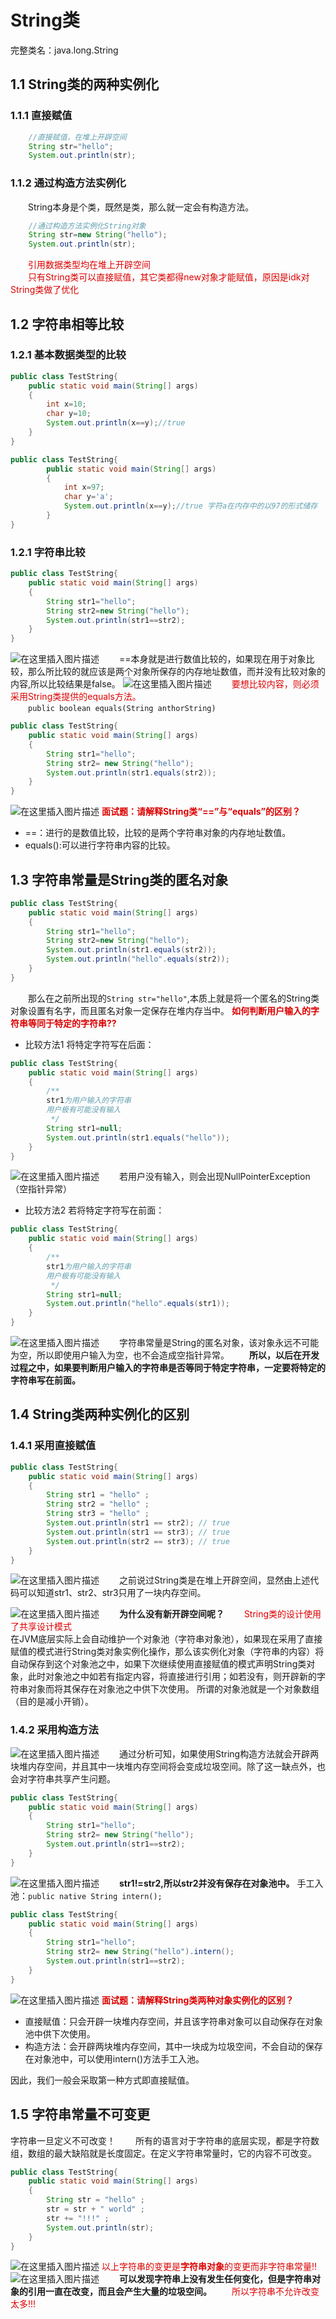 
# String类
完整类名：java.long.String 
## 1.1 String类的两种实例化
### 1.1.1 直接赋值
```java
	//直接赋值，在堆上开辟空间
	String str="hello";
	System.out.println(str);
```
### 1.1.2 通过构造方法实例化
&emsp;&emsp;String本身是个类，既然是类，那么就一定会有构造方法。
```java
	//通过构造方法实例化String对象
	String str=new String("hello");
	System.out.println(str);
```
&emsp;&emsp;<font color="#dd0000">引用数据类型均在堆上开辟空间</font><br /> &emsp;&emsp;<font color="#dd0000">只有String类可以直接赋值，其它类都得new对象才能赋值，原因是idk对String类做了优化</font><br /> 
## 1.2 字符串相等比较
### 1.2.1 基本数据类型的比较
```java
public class TestString{
	public static void main(String[] args)
	{
		int x=10;
		char y=10;
		System.out.println(x==y);//true
	}
}
```
```java
public class TestString{
		public static void main(String[] args)
		{
			int x=97;
			char y='a';
			System.out.println(x==y);//true 字符a在内存中的以97的形式储存
		}
}
```
### 1.2.1 字符串比较
```java
public class TestString{
	public static void main(String[] args)
	{
		String str1="hello";
		String str2=new String("hello");
		System.out.println(str1==str2);
	}
}
```
![在这里插入图片描述](https://img-blog.csdnimg.cn/20181029155537273.png?x-oss-process=image/watermark,type_ZmFuZ3poZW5naGVpdGk,shadow_10,text_aHR0cHM6Ly9ibG9nLmNzZG4ubmV0L3poYW9fbWlhbw==,size_27,color_FFFFFF,t_70)
&emsp;&emsp;==本身就是进行数值比较的，如果现在用于对象比较，那么所比较的就应该是两个对象所保存的内存地址数值，而并没有比较对象的内容,所以比较结果是false。
![在这里插入图片描述](https://img-blog.csdnimg.cn/20181029155640790.png?x-oss-process=image/watermark,type_ZmFuZ3poZW5naGVpdGk,shadow_10,text_aHR0cHM6Ly9ibG9nLmNzZG4ubmV0L3poYW9fbWlhbw==,size_27,color_FFFFFF,t_70)
&emsp;&emsp;<font color="#dd0000">要想比较内容，则必须采用String类提供的equals方法。</font><br /> 
&emsp;&emsp;`public boolean equals(String anthorString)`
```java
public class TestString{
    public static void main(String[] args)
    {
        String str1="hello";
        String str2= new String("hello");
        System.out.println(str1.equals(str2));
    }
}
```
![在这里插入图片描述](https://img-blog.csdnimg.cn/2018102915593495.png?x-oss-process=image/watermark,type_ZmFuZ3poZW5naGVpdGk,shadow_10,text_aHR0cHM6Ly9ibG9nLmNzZG4ubmV0L3poYW9fbWlhbw==,size_27,color_FFFFFF,t_70)
<font color="#dd0000">**面试题：请解释String类“==”与“equals”的区别？**</font><br /> 
 - ==：进行的是数值比较，比较的是两个字符串对象的内存地址数值。
 - equals():可以进行字符串内容的比较。
## 1.3 字符串常量是String类的匿名对象
```java
public class TestString{
	public static void main(String[] args)
	{
		String str1="hello";
		String str2=new String("hello");
		System.out.println(str1.equals(str2));
		System.out.println("hello".equals(str2));
	}
}
```
&emsp;&emsp;那么在之前所出现的`String str="hello"`,本质上就是将一个匿名的String类对象设置有名字，而且匿名对象一定保存在堆内存当中。
<font color="#dd0000">**如何判断用户输入的字符串等同于特定的字符串??**</font><br /> 
- 比较方法1
将特定字符写在后面：
```java
public class TestString{
    public static void main(String[] args)
    {
        /**
        str1为用户输入的字符串
        用户极有可能没有输入
         */
        String str1=null;
        System.out.println(str1.equals("hello"));
    }
}
```
![在这里插入图片描述](https://img-blog.csdnimg.cn/20181029162034776.png?x-oss-process=image/watermark,type_ZmFuZ3poZW5naGVpdGk,shadow_10,text_aHR0cHM6Ly9ibG9nLmNzZG4ubmV0L3poYW9fbWlhbw==,size_27,color_FFFFFF,t_70)
&emsp;&emsp;若用户没有输入，则会出现NullPointerException（空指针异常）
 - 比较方法2
若将特定字符写在前面：
```java
public class TestString{
    public static void main(String[] args)
    {
        /**
        str1为用户输入的字符串
        用户极有可能没有输入
         */
        String str1=null;
        System.out.println("hello".equals(str1));
    }
} 
```
![在这里插入图片描述](https://img-blog.csdnimg.cn/20181029162253917.png?x-oss-process=image/watermark,type_ZmFuZ3poZW5naGVpdGk,shadow_10,text_aHR0cHM6Ly9ibG9nLmNzZG4ubmV0L3poYW9fbWlhbw==,size_27,color_FFFFFF,t_70)
&emsp;&emsp;字符串常量是String的匿名对象，该对象永远不可能为空，所以即使用户输入为空，也不会造成空指针异常。
&emsp;&emsp;**所以，以后在开发过程之中，如果要判断用户输入的字符串是否等同于特定字符串，一定要将特定的字符串写在前面。**
## 1.4 String类两种实例化的区别
### 1.4.1 采用直接赋值
```java
public class TestString{
	public static void main(String[] args)
	{
		String str1 = "hello" ;
		String str2 = "hello" ;
		String str3 = "hello" ;
		System.out.println(str1 == str2); // true
		System.out.println(str1 == str3); // true
		System.out.println(str2 == str3); // true
	}
}		
```
![在这里插入图片描述](https://img-blog.csdnimg.cn/20181029163300425.png?x-oss-process=image/watermark,type_ZmFuZ3poZW5naGVpdGk,shadow_10,text_aHR0cHM6Ly9ibG9nLmNzZG4ubmV0L3poYW9fbWlhbw==,size_27,color_FFFFFF,t_70)
&emsp;&emsp;之前说过String类是在堆上开辟空间，显然由上述代码可以知道str1、str2、str3只用了一块内存空间。

![在这里插入图片描述](https://img-blog.csdnimg.cn/20181029163447892.png?x-oss-process=image/watermark,type_ZmFuZ3poZW5naGVpdGk,shadow_10,text_aHR0cHM6Ly9ibG9nLmNzZG4ubmV0L3poYW9fbWlhbw==,size_27,color_FFFFFF,t_70)
&emsp;&emsp;**为什么没有新开辟空间呢？**
&emsp;&emsp;<font color="#dd0000">String类的设计使用了共享设计模式</font><br /> 
    在JVM底层实际上会自动维护一个对象池（字符串对象池），如果现在采用了直接赋值的模式进行String类对象实例化操作，那么该实例化对象（字符串的内容）将自动保存到这个对象池之中，如果下次继续使用直接赋值的模式声明String类对象，此时对象池之中如若有指定内容，将直接进行引用；如若没有，则开辟新的字符串对象而将其保存在对象池之中供下次使用。
所谓的对象池就是一个对象数组（目的是减小开销）。
### 1.4.2 采用构造方法
![在这里插入图片描述](https://img-blog.csdnimg.cn/20181029164443497.png?x-oss-process=image/watermark,type_ZmFuZ3poZW5naGVpdGk,shadow_10,text_aHR0cHM6Ly9ibG9nLmNzZG4ubmV0L3poYW9fbWlhbw==,size_27,color_FFFFFF,t_70)
&emsp;&emsp;通过分析可知，如果使用String构造方法就会开辟两块堆内存空间，并且其中一块堆内存空间将会变成垃圾空间。除了这一缺点外，也会对字符串共享产生问题。

```java
public class TestString{
	public static void main(String[] args)
	{
		String str1="hello";
		String str2= new String("hello");
		System.out.println(str1==str2);
	}
}
```
![在这里插入图片描述](https://img-blog.csdnimg.cn/20181029164751744.png?x-oss-process=image/watermark,type_ZmFuZ3poZW5naGVpdGk,shadow_10,text_aHR0cHM6Ly9ibG9nLmNzZG4ubmV0L3poYW9fbWlhbw==,size_27,color_FFFFFF,t_70)
&emsp;&emsp;**str1!=str2,所以str2并没有保存在对象池中。**
手工入池：`public native String intern();`
```java
public class TestString{
	public static void main(String[] args)
	{
		String str1="hello";
		String str2= new String("hello").intern();
		System.out.println(str1==str2);
	}
}
```
![在这里插入图片描述](https://img-blog.csdnimg.cn/20181029165313268.png?x-oss-process=image/watermark,type_ZmFuZ3poZW5naGVpdGk,shadow_10,text_aHR0cHM6Ly9ibG9nLmNzZG4ubmV0L3poYW9fbWlhbw==,size_27,color_FFFFFF,t_70)
<font color="#dd0000">**面试题：请解释String类两种对象实例化的区别？**</font><br /> 
 - 直接赋值：只会开辟一块堆内存空间，并且该字符串对象可以自动保存在对象池中供下次使用。
 - 构造方法：会开辟两块堆内存空间，其中一块成为垃圾空间，不会自动的保存在对象池中，可以使用intern()方法手工入池。

因此，我们一般会采取第一种方式即直接赋值。
## 1.5 字符串常量不可变更
字符串一旦定义不可改变！
&emsp;&emsp;所有的语言对于字符串的底层实现，都是字符数组，数组的最大缺陷就是长度固定。在定义字符串常量时，它的内容不可改变。
```java
public class TestString{
	public static void main(String[] args)
	{
	    String str = "hello" ;
        str = str + " world" ;
        str += "!!!" ;
        System.out.println(str); 
	}
}
```
![在这里插入图片描述](https://img-blog.csdnimg.cn/20181029170232671.png?x-oss-process=image/watermark,type_ZmFuZ3poZW5naGVpdGk,shadow_10,text_aHR0cHM6Ly9ibG9nLmNzZG4ubmV0L3poYW9fbWlhbw==,size_27,color_FFFFFF,t_70)
<font color="#dd0000">以上字符串的变更是**字符串对象**的变更而非字符串常量!!</font><br /> 
![在这里插入图片描述](https://img-blog.csdnimg.cn/20181029171004257.png?x-oss-process=image/watermark,type_ZmFuZ3poZW5naGVpdGk,shadow_10,text_aHR0cHM6Ly9ibG9nLmNzZG4ubmV0L3poYW9fbWlhbw==,size_27,color_FFFFFF,t_70)
&emsp;&emsp;**可以发现字符串上没有发生任何变化，但是字符串对象的引用一直在改变，而且会产生大量的垃圾空间。**
&emsp;&emsp;<font color="#dd0000">所以字符串不允许改变太多!!!</font><br /> 



































































































































